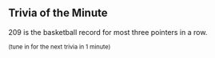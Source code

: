## Trivia of the Minute
209 is the basketball record for most three pointers in a row.

<sup>(tune in for the next trivia in 1 minute)<sup>
